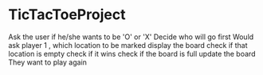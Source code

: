 # TicTacToeProject
Ask the user if he/she wants to be 'O' or 'X'
Decide who will go first
Would ask player 1 , which location to be marked
display the board
check if that location is empty
check if it wins
check if the board is full
update the board
They want to play again
